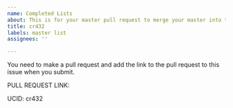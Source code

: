 ```yaml
---
name: Completed Lists
about: This is for your master pull request to merge your master into this repo.
title: cr432
labels: master list
assignees: ''

---
```


You need to make a pull request and add the link to the pull request to this issue when you submit.  

PULL REQUEST LINK:

UCID: cr432